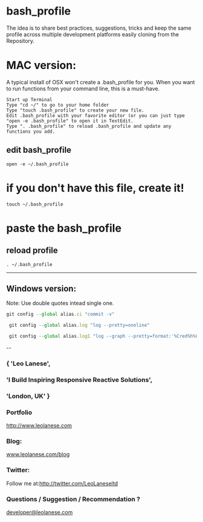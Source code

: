 # bash_profile
The idea is to share best practices, suggestions, tricks and keep the same profile across multiple development platforms easily cloning from the Repository.

# MAC version:
A typical install of OSX won't create a .bash_profile for you.
When you want to run functions from your command line, this is a must-have.

```
Start up Terminal
Type "cd ~/" to go to your home folder
Type "touch .bash_profile" to create your new file.
Edit .bash_profile with your favorite editor (or you can just type "open -e .bash_profile" to open it in TextEdit.
Type ". .bash_profile" to reload .bash_profile and update any functions you add.
```


## edit bash_profile
```
open -e ~/.bash_profile
```

# if you don't have this file, create it!
```
touch ~/.bash_profile
```

# paste the bash_profile

## reload profile
```
. ~/.bash_profile
```

---

## Windows version:
Note: Use double quotes intead single one.

```javascript
git config --global alias.ci "commit -v"
```

```javascript
 git config --global alias.log "log --pretty=oneline"
```

```javascript
 git config --global alias.log1 "log --graph --pretty=format:'%Cred%h%Creset -%C(yellow)%d%Creset %s %Cgreen(%cr) %C(bold blue)<%an>%Creset' --abbrev-commit"
 ```




--

### { 'Leo Lanese',
###   'I Build Inspiring Responsive Reactive Solutions',
###   'London, UK' }

### Portfolio<br>
<a href="http://www.leolanese.com" target="_blank">http://www.leolanese.com</a><br>

### Blog:<br>
<a href="http://www.leolanese.com/blog" target="_blank">www.leolanese.com/blog</a><br>

### Twitter:<br>
Follow me at:<a href="http://twitter.com/LeoLaneseltd" target="_blank">http://twitter.com/LeoLaneseltd</a><br>

### Questions / Suggestion / Recommendation ?<br>
<a href="mail:to">developer@leolanese.com</a><br>
